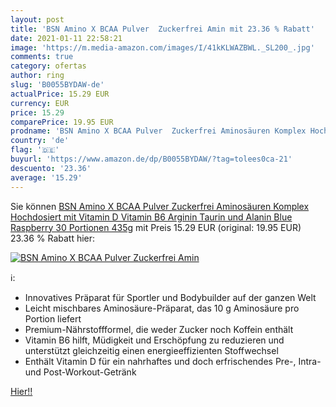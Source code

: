 ```yaml
---
layout: post
title: 'BSN Amino X BCAA Pulver  Zuckerfrei Amin mit 23.36 % Rabatt'
date: 2021-01-11 22:58:21
image: 'https://m.media-amazon.com/images/I/41kKLWAZBWL._SL200_.jpg'
comments: true
category: ofertas
author: ring
slug: 'B0055BYDAW-de'
actualPrice: 15.29 EUR
currency: EUR
price: 15.29
comparePrice: 19.95 EUR
prodname: 'BSN Amino X BCAA Pulver  Zuckerfrei Aminosäuren Komplex Hochdosiert mit Vitamin D  Vitamin B6  Arginin  Taurin und Alanin  Blue Raspberry  30 Portionen  435g'
country: 'de'
flag: '🇩🇪'
buyurl: 'https://www.amazon.de/dp/B0055BYDAW/?tag=tolees0ca-21'
descuento: '23.36'
average: '15.29'
---
```


Sie können [BSN Amino X BCAA Pulver  Zuckerfrei Aminosäuren Komplex Hochdosiert mit Vitamin D  Vitamin B6  Arginin  Taurin und Alanin  Blue Raspberry  30 Portionen  435g](https://www.amazon.de/dp/B0055BYDAW/?tag=tolees0ca-21) mit Preis 15.29 EUR (original: 19.95 EUR) 23.36 % Rabatt hier:

[![BSN Amino X BCAA Pulver  Zuckerfrei Amin](https://m.media-amazon.com/images/I/41kKLWAZBWL._SL200_.jpg)](https://www.amazon.de/dp/B0055BYDAW/?tag=tolees0ca-21)

ℹ️:

- Innovatives Präparat für Sportler und Bodybuilder auf der ganzen Welt
- Leicht mischbares Aminosäure-Präparat, das 10 g Aminosäure pro Portion liefert
- Premium-Nährstoffformel, die weder Zucker noch Koffein enthält
- Vitamin B6 hilft, Müdigkeit und Erschöpfung zu reduzieren und unterstützt gleichzeitig einen energieeffizienten Stoffwechsel
- Enthält Vitamin D für ein nahrhaftes und doch erfrischendes Pre-, Intra- und Post-Workout-Getränk

[Hier!!](https://www.amazon.de/dp/B0055BYDAW/?tag=tolees0ca-21)
